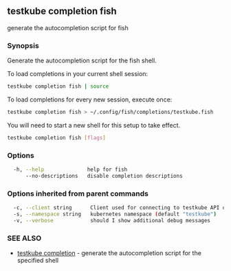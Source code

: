 ## testkube completion fish

generate the autocompletion script for fish

### Synopsis

Generate the autocompletion script for the fish shell.

To load completions in your current shell session:

```sh
testkube completion fish | source
```

To load completions for every new session, execute once:

```sh
testkube completion fish > ~/.config/fish/completions/testkube.fish
```

You will need to start a new shell for this setup to take effect.

```sh
testkube completion fish [flags]
```

### Options

```sh
  -h, --help              help for fish
      --no-descriptions   disable completion descriptions
```

### Options inherited from parent commands

```sh
  -c, --client string      Client used for connecting to testkube API one of proxy|direct (default "proxy")
  -s, --namespace string   kubernetes namespace (default "testkube")
  -v, --verbose            should I show additional debug messages
```

### SEE ALSO

* [testkube completion](testkube_completion.md)  - generate the autocompletion script for the specified shell
